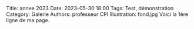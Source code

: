 Title: annee 2023
Date: 2023-05-30 18:00
Tags: Test, démonstration
Category: Galerie
Authors: professeur CPI
Illustration: fond.jpg
Voici la 1ère ligne de ma page.

<!-- Dossier qui contiendra toutes les photos prises durant les différentes sessions. -->